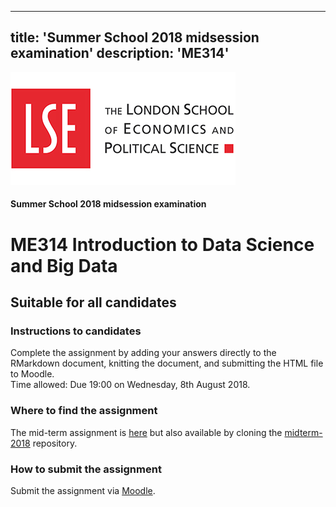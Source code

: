 ----
title: 'Summer School 2018 midsession examination'
description: 'ME314'
----

![LSE Logo](images/lse-logo.jpg)

#### Summer School 2018 midsession examination  

# ME314 Introduction to Data Science and Big Data 

## Suitable for all candidates


### Instructions to candidates  

Complete the assignment by adding your answers directly to the RMarkdown document, knitting the document, and submitting the HTML file to Moodle.  
Time allowed: Due 19:00 on Wednesday, 8th August 2018.

### Where to find the assignment

The mid-term assignment is [here](https://lse-me314.github.io/midterm-2018/) but also available by cloning the [midterm-2018](https://lse-me314.github.io/assignment05/) repository.

### How to submit the assignment

Submit the assignment via [Moodle](https://shortcourses.lse.ac.uk/course/view.php?id=158).
